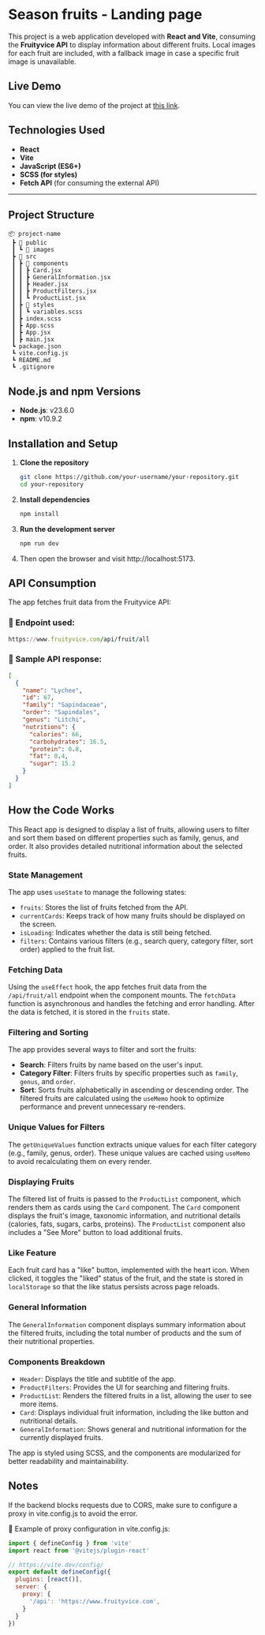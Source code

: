 # Season fruits - Landing page

This project is a web application developed with **React and Vite**, consuming the **Fruityvice API** to display information about different fruits. Local images for each fruit are included, with a fallback image in case a specific fruit image is unavailable.  

## Live Demo

You can view the live demo of the project at [this link](https://github.com/xMarioOP/season-fruits-landing-page).

## Technologies Used  

- **React**  
- **Vite**  
- **JavaScript (ES6+)**  
- **SCSS (for styles)**  
- **Fetch API** (for consuming the external API)  

---

## Project Structure  

```plaintext
📦 project-name
 ┣ 📂 public
 ┃ ┗ 📂 images
 ┣ 📂 src
 ┃ ┣ 📂 components
 ┃ ┃ ┣ Card.jsx
 ┃ ┃ ┣ GeneralInformation.jsx
 ┃ ┃ ┣ Header.jsx
 ┃ ┃ ┣ ProductFilters.jsx
 ┃ ┃ ┗ ProductList.jsx
 ┃ ┣ 📂 styles
 ┃ ┃ ┗ variables.scss 
 ┃ ┣ index.scss
 ┃ ┣ App.scss
 ┃ ┣ App.jsx
 ┃ ┣ main.jsx
 ┗ package.json
 ┗ vite.config.js
 ┗ README.md
 ┗ .gitignore
```
## Node.js and npm Versions

- **Node.js**: v23.6.0
- **npm**: v10.9.2

## Installation and Setup

1. **Clone the repository**  
   ```sh
   git clone https://github.com/your-username/your-repository.git
   cd your-repository
    ```
2. **Install dependencies**  
   ```sh
   npm install
    ```
3. **Run the development server**  
   ```sh
   npm run dev
    ```
4. Then open the browser and visit http://localhost:5173.

## API Consumption

The app fetches fruit data from the Fruityvice API:

### 📌 Endpoint used:
```ruby
https://www.fruityvice.com/api/fruit/all
```
### 📌 Sample API response:
```json
[
  {
    "name": "Lychee",
    "id": 67,
    "family": "Sapindaceae",
    "order": "Sapindales",
    "genus": "Litchi",
    "nutritions": {
      "calories": 66,
      "carbohydrates": 16.5,
      "protein": 0.8,
      "fat": 0.4,
      "sugar": 15.2
    }
  }
]
```
## How the Code Works

This React app is designed to display a list of fruits, allowing users to filter and sort them based on different properties such as family, genus, and order. It also provides detailed nutritional information about the selected fruits.

### State Management
The app uses `useState` to manage the following states:
- `fruits`: Stores the list of fruits fetched from the API.
- `currentCards`: Keeps track of how many fruits should be displayed on the screen.
- `isLoading`: Indicates whether the data is still being fetched.
- `filters`: Contains various filters (e.g., search query, category filter, sort order) applied to the fruit list.

### Fetching Data
Using the `useEffect` hook, the app fetches fruit data from the `/api/fruit/all` endpoint when the component mounts. The `fetchData` function is asynchronous and handles the fetching and error handling. After the data is fetched, it is stored in the `fruits` state.

### Filtering and Sorting
The app provides several ways to filter and sort the fruits:
- **Search**: Filters fruits by name based on the user's input.
- **Category Filter**: Filters fruits by specific properties such as `family`, `genus`, and `order`.
- **Sort**: Sorts fruits alphabetically in ascending or descending order.
The filtered fruits are calculated using the `useMemo` hook to optimize performance and prevent unnecessary re-renders.

### Unique Values for Filters
The `getUniqueValues` function extracts unique values for each filter category (e.g., family, genus, order). These unique values are cached using `useMemo` to avoid recalculating them on every render.

### Displaying Fruits
The filtered list of fruits is passed to the `ProductList` component, which renders them as cards using the `Card` component. The `Card` component displays the fruit's image, taxonomic information, and nutritional details (calories, fats, sugars, carbs, proteins). The `ProductList` component also includes a "See More" button to load additional fruits.

### Like Feature
Each fruit card has a "like" button, implemented with the heart icon. When clicked, it toggles the "liked" status of the fruit, and the state is stored in `localStorage` so that the like status persists across page reloads.

### General Information
The `GeneralInformation` component displays summary information about the filtered fruits, including the total number of products and the sum of their nutritional properties.

### Components Breakdown
- `Header`: Displays the title and subtitle of the app.
- `ProductFilters`: Provides the UI for searching and filtering fruits.
- `ProductList`: Renders the filtered fruits in a list, allowing the user to see more items.
- `Card`: Displays individual fruit information, including the like button and nutritional details.
- `GeneralInformation`: Shows general and nutritional information for the currently displayed fruits.

The app is styled using SCSS, and the components are modularized for better readability and maintainability.

## Notes
If the backend blocks requests due to CORS, make sure to configure a proxy in vite.config.js to avoid the error.

📌 Example of proxy configuration in vite.config.js:

```javascript
import { defineConfig } from 'vite'
import react from '@vitejs/plugin-react'

// https://vite.dev/config/
export default defineConfig({
  plugins: [react()],
  server: {
    proxy: {
      '/api': 'https://www.fruityvice.com',
    }
  }
})

```
